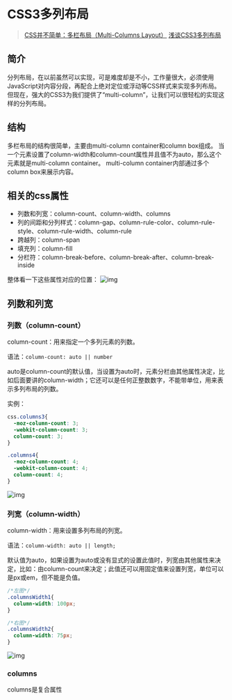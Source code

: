 # CSS3多列布局

>[CSS并不简单：多栏布局（Multi-Columns Layout）](https://juejin.im/post/5af2b9926fb9a07aa34a3fbd)
>[浅谈CSS3多列布局](https://juejin.im/post/58290dae2f301e00585904f3)

## 简介

分列布局，在以前虽然可以实现，可是难度却是不小，工作量很大，必须使用JavaScript对内容分段，再配合上绝对定位或浮动等CSS样式来实现多列布局。但现在，强大的CSS3为我们提供了“multi-column”，让我们可以很轻松的实现这样的分列布局。

## 结构

多栏布局的结构很简单，主要由multi-column container和column box组成。
当一个元素设置了column-width和column-count属性并且值不为auto，那么这个元素就是multi-column container。
multi-column container内部通过多个column box来展示内容。

## 相关的css属性

+ 列数和列宽：column-count、column-width、columns
+ 列的间距和分列样式：column-gap、column-rule-color、column-rule-style、column-rule-width、column-rule
+ 跨越列：column-span
+ 填充列：column-fill
+ 分栏符：column-break-before、column-break-after、column-break-inside

整体看一下这些属性对应的位置：
![img](https://lc-gold-cdn.xitu.io/3b8a45dbf1b7f3e177ea.jpg?imageView2/0/w/1280/h/960/format/webp/ignore-error/1)

## 列数和列宽

### 列数（column-count）

column-count：用来指定一个多列元素的列数。

语法：`column-count: auto || number`

auto是column-count的默认值，当设置为auto时，元素分栏由其他属性决定，比如后面要讲的column-width；它还可以是任何正整数数字，不能带单位，用来表示多列布局的列数。

实例：

```css
css.columns3{
  -moz-column-count: 3;
  -webkit-column-count: 3;
  column-count: 3;
}
```

```css
.columns4{
  -moz-column-count: 4;
  -webkit-column-count: 4;
  column-count: 4;  
}
```

![img](https://lc-gold-cdn.xitu.io/8e4233a306ac45a7aa78.jpg?imageView2/0/w/1280/h/960/format/webp/ignore-error/1)

### 列宽（column-width）

column-width：用来设置多列布局的列宽。

语法：`column-width: auto || length;`

默认值为auto，如果设置为auto或没有显式的设置此值时，列宽由其他属性来决定，比如：由column-count来决定；此值还可以用固定值来设置列宽，单位可以是px或em，但不能是负值。

```css
/*左图*/
.columnsWidth1{
  column-width: 100px;
}
```

```css
/*右图*/
.columnsWidth2{
  column-width: 75px;  
}
```

![img](https://user-gold-cdn.xitu.io/2016/11/29/df1bbfcfbec520b359225a07f93d2ecf?imageView2/0/w/1280/h/960/format/webp/ignore-error/1)

### columns

columns是复合属性